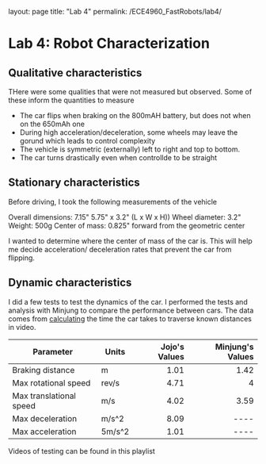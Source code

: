 layout: page
title: "Lab 4"
permalink: /ECE4960_FastRobots/lab4/


# Lab 4: Robot Characterization

## Qualitative characteristics
THere were some qualities that were not measured but observed. Some of these inform the quantities to measure
- The car flips when braking on the 800mAH battery, but does not when on the 650mAh one
- During high acceleration/deceleration, some wheels may leave the gorund which leads to control complexity
- The vehicle is symmetric (externally) left to right and top to bottom.
- The car turns drastically even when controllde to be straight

## Stationary characteristics
Before driving, I took the following measurements of the vehicle

Overall dimensions: 7.15" 5.75" x 3.2" (L x W x H))
Wheel diameter: 3.2"
Weight: 500g
Center of mass: 0.825" forward from the geometric center

I wanted to determine where the center of mass of the car is. This will help me decide acceleration/ deceleration rates that prevent the car from flipping.

## Dynamic characteristics
I did a few tests to test the dynamics of the car. I performed the tests and analysis with Minjung to compare the performance between cars. The data comes from [calculating](https://docs.google.com/spreadsheets/d/1idWWSh0xEPE-ISRhdxRxrnuk90jsQ51Zb4AoevzzLYQ/edit?usp=sharing) the time the car takes to traverse known distances in video. 

| Parameter               | Units      |Jojo's Values  | Minjung's Values  | 
|-------------------------|------------|--------------:|------------------:|
| Braking distance        | m          | 1.01          | 1.42              | 
| Max rotational speed    | rev/s      | 4.71          | 4                 | 
| Max translational speed | m/s        | 4.02          | 3.59              | 
| Max deceleration        | m/s^2      | 8.09          | ----              |
| Max acceleration        | 5m/s^2     | 1.01          | ----              |

Videos of testing can be found in this playlist
